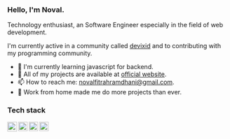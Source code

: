 ### Hello, I'm Noval.
Technology enthusiast, an Software Engineer especially in the field of web development.

I'm currently active in a community called [devixid](https://github.com/devixid) and to contributing with my programming community.

- 🌱 I'm currently learning javascript for backend.
- 🚀 All of my projects are available at [official website](https://novalll.vercel.app/projects).
- 📫 How to reach me: novalfitrahramdhani@gmail.com.
- 💼 Work from home made me do more projects than ever.

### Tech stack

<a href="https://nextjs.org/"><img align="left" alt="Nextjs" title="Nextjs" width="22px" src="https://cdn.worldvectorlogo.com/logos/next-js.svg" /></a>
<a href="https://reactjs.org/"><img align="left" alt="React" title="React" width="21px" src="https://cdn.worldvectorlogo.com/logos/react-2.svg" /></a>
<a href="https://nodejs.org/"><img align="left" alt="Nodejs" title="Nodejs" width="21px" src="https://cdn.worldvectorlogo.com/logos/nodejs-icon.svg" /></a>
<a href="https://typescriptlang.org/"><img align="left" alt="Typescript" title="Typescript" width="21px" src="https://cdn.worldvectorlogo.com/logos/typescript.svg" /></a>